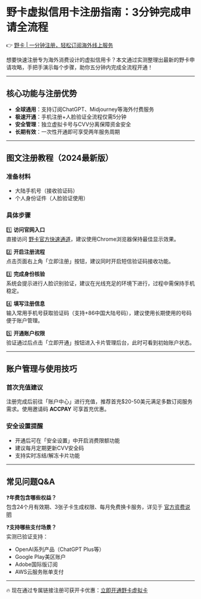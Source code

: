 # 野卡虚拟信用卡注册指南：3分钟完成申请全流程

👉 [野卡 | 一分钟注册，轻松订阅海外线上服务](https://bbtdd.com/yeka) 

想要快速注册专为海外消费设计的虚拟信用卡？本文通过实测整理出最新的野卡申请攻略，手把手演示每个步骤，助你五分钟内完成全流程开通！

---

## 核心功能与注册优势
- **全球通用**：支持订阅ChatGPT、Midjourney等海外付费服务
- **极速开通**：手机注册+人脸验证全流程仅需5分钟
- **安全管理**：独立虚拟卡号与CVV分离保障资金安全
- **长期有效**：一次性开通即可享受两年服务周期

---

## 图文注册教程（2024最新版）

### 准备材料
- 大陆手机号（接收验证码）
- 个人身份证件（人脸验证使用）

### 具体步骤
1️⃣ **访问官网入口**  
直接访问 [野卡官方快速通道](https://bbtdd.com/yeka)，建议使用Chrome浏览器保持最佳显示效果。

2️⃣ **开启注册流程**  
点击页面右上角「立即注册」按钮，建议同时开启短信验证码接收功能。



3️⃣ **完成身份核验**  
系统会提示进行人脸识别验证，建议在光线充足的环境下进行，过程中需保持手机稳定。



4️⃣ **填写注册信息**  
输入常用手机号获取验证码（支持+86中国大陆号码），建议使用长期使用的号码便于账户管理。

5️⃣ **开通账户权限**  
验证通过后点击「立即开通」按钮进入卡片管理后台，此时可看到初始账户状态。

---

## 账户管理与使用技巧

### 首次充值建议
注册完成后前往「账户中心」进行充值，推荐首充$20-50美元满足多数订阅服务需求。使用邀请码 **ACCPAY** 可享首充优惠。

### 安全设置提醒
- 开通后可在「安全设置」中开启消费限额功能
- 建议每月定期更新CVV安全码
- 支持实时冻结/解冻卡片功能



---

## 常见问题Q&A

❓**年费包含哪些权益？**  
包含24个月有效期、3张子卡生成权限、每月免费换卡服务，详见于 [官方资费说明](https://bbtdd.com/yeka)

❓**支持哪些支付场景？**  
实测已验证支持：  
- OpenAI系列产品（ChatGPT Plus等）
- Google Play美区账户
- Adobe国际版订阅
- AWS云服务账单支付

---

🔥 现在通过专属链接注册可获开卡优惠：[立即开通野卡虚拟卡](https://bbtdd.com/yeka)